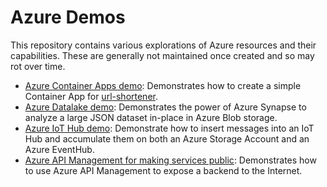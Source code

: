 # Azure Demos

This repository contains various explorations of Azure resources and their capabilities. These are generally not maintained once created and so may rot over time.

- [Azure Container Apps demo](containerapps-demo/): Demonstrates how to create a simple Container App for [url-shortener](https://github.com/bittrance/url-shortener).
- [Azure Datalake demo](datalake-demo/): Demonstrates the power of Azure Synapse to analyze a large JSON dataset in-place in Azure Blob storage.
- [Azure IoT Hub demo](iot-storage-eventhub-demo/): Demonstrate how to insert messages into an IoT Hub and accumulate them on both an Azure Storage Account and an Azure EventHub.
- [Azure API Management for making services public](api-management-auth-proxy/): Demonstrates how to use Azure API Management to expose a backend to the Internet.
